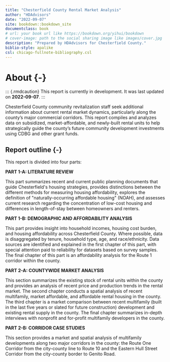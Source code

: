 ```yaml
--- 
title: "Chesterfield County Rental Market Analysis"
author: "HDAdvisors"
date: "2022-09-07"
site: bookdown::bookdown_site
documentclass: book
# url: your book url like https://bookdown.org/yihui/bookdown
# cover-image: path to the social sharing image like images/cover.jpg
description: "Prepared by HDAdvisors for Chesterfield County."
biblio-style: apalike
csl: chicago-fullnote-bibliography.csl
---
```


# About {-}

::: {.rmdcaution}
This report is currently in development. It was last updated on **2022-09-07**.
:::

Chesterfield County community revitalization staff seek additional information about current rental market dynamics, particularly along the county’s major commercial corridors. This report compiles and analyzes data on subsidized, market-affordable, and newly-built rental units to help strategically guide the county’s future community development investments using CDBG and other grant funds. 

## Report outline {-}

This report is divided into four parts:

**PART 1-A: LITERATURE REVIEW**

This part summarizes recent and current public planning documents that guide Chesterfield's housing strategies, provides distinctions between the different methods for measuring housing affordability, explores the definition of "naturally-occurring affordable housing" (NOAH), and assesses current research regarding the concentration of low-cost housing and differences in length-of-stay between homeowners and renters.  

**PART 1-B: DEMOGRAPHIC AND AFFORDABILITY ANALYSIS**

This part provides insight into household incomes, housing cost burden, and housing affordability across Chesterfield County. Where possible, data is disaggregated by tenure, household type, age, and race/ethnicity. Data sources are identified and explained in the first chapter of this part, with special attention paid to reliability for datasets based on survey samples. The final chapter of this part is an affordability analysis for the Route 1 corridor within the county.

**PART 2-A: COUNTYWIDE MARKET ANALYSIS**

This section summarizes the existing stock of rental units within the county and provides an analysis of recent price and production trends in the rental market. The second chapter conducts a spatial analysis of recent multifamily, market affordable, and affordable rental housing in the county. The third chapter is a market comparison between recent multifamily (built in the last five years or slated for future construction) development and existing rental supply in the county. The final chapter summarizes in-depth interviews with nonprofit and for-profit multifamily developers in the county.

**PART 2-B: CORRIDOR CASE STUDIES**

This section provides a market and spatial analysis of multifamily developments along two major corridors in the county: the Route One Corridor from the city-county line to Route 10 and the Eastern Hull Street Corridor from the city-county border to Genito Road.
